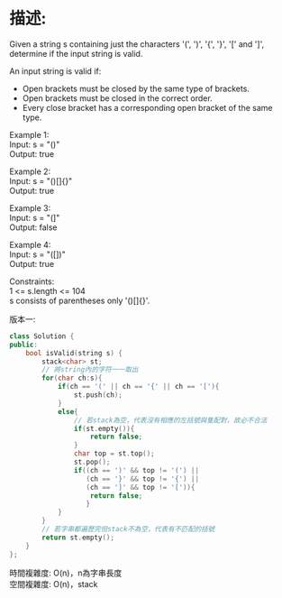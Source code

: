# 描述:
Given a string s containing just the characters '(', ')', '{', '}', '[' and ']', determine if the input string is valid.

An input string is valid if:  
* Open brackets must be closed by the same type of brackets.
* Open brackets must be closed in the correct order.
* Every close bracket has a corresponding open bracket of the same type.

Example 1:  
Input: s = "()"  
Output: true  

Example 2:    
Input: s = "()[]{}"  
Output: true  

Example 3:  
Input: s = "(]"  
Output: false  

Example 4:  
Input: s = "([])"  
Output: true

Constraints:  
1 <= s.length <= 104  
s consists of parentheses only '()[]{}'.

版本一:
```C++
class Solution {
public:
    bool isValid(string s) {
        stack<char> st;
        // 將string內的字符一一取出
        for(char ch:s){
            if(ch == '(' || ch == '{' || ch == '['){
                st.push(ch);
            }
            else{
                // 若stack為空，代表沒有相應的左括號與隻配對，故必不合法
                if(st.empty()){
                    return false;
                }
                char top = st.top();
                st.pop();
                if((ch == ')' && top != '(') ||
                   (ch == '}' && top != '{') ||
                   (ch == ']' && top != '[')){
                    return false;
                   }
            }
        }
        // 若字串都遍歷完但stack不為空，代表有不匹配的括號
        return st.empty();
    }
};
```
時間複雜度: O(n)，n為字串長度  
空間複雜度: O(n)，stack